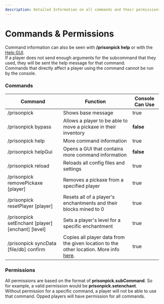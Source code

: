 ```yaml
---
description: Detailed Information on all commands and their permissions
---
```


# Commands & Permissions

Command information can also be seen with **/prisonpick help** or with the [Help GUI](broken-reference).\
If a player does not send enough arguments for the subcommand that they used, they will be sent the help message for that command. \
Commands that directly affect a player using the command cannot be run by the console.

### Commands

| Command                                              | Function                                                                                                                      | Console Can Use |
| ---------------------------------------------------- | ----------------------------------------------------------------------------------------------------------------------------- | --------------- |
| /prisonpick                                          | Shows base message                                                                                                            | true            |
| /prisonpick bypass                                   | Allows a player to be able to move a pickaxe in their inventory                                                               | **false**       |
| /prisonpick help                                     | More command information                                                                                                      | true            |
| /prisonpick helpGui                                  | Opens a GUI that contains more command information                                                                            | **false**       |
| /prisonpick reload                                   | Reloads all config files and settings                                                                                         | true            |
| /prisonpick removePickaxe \[player]                  | Removes a pickaxe from a specified player                                                                                     | true            |
| /prisonpick resetPlayer \[player]                    | Resets all of a player's enchantments and their blocks mined to 0                                                             | true            |
| /prisonpick setEnchant \[player] \[enchant] \[level] | Sets a player's level for a specific enchantment                                                                              | true            |
| /prisonpick syncData \[file/db] confirm              | Copies all player data from the given location to the other location. More info [here](saving-data.md#the-sync-data-command). | true            |

### Permissions

All permissions are based on the format of **prisonpick.subCommand**. So for example, a valid permission would be **prisonpick.setenchant**. \
Without permission for a specific command, a player will not be able to use that command. Opped players will have permission for all commands.&#x20;
